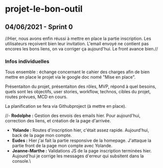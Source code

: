# projet-le-bon-outil


## 04/06/2021 - Sprint 0

//Hier, nous avons enfin réussi à mettre en place la partie inscription. Les utilisateurs reçoivent bien leur invitation.
L'email envoyé ne contient pas encores les bons liens, on va corriger ça aujourd'hui. Le front avance bien.//

### Infos individuelles

Tous ensemble : échange concernant le cahier des charges afin de bien mettre en place le projet via le google doc nomé "Mise en place".

Présentaiton du projet, présentaiton des rôles, MVP, répond à quel besoins, quels sont les objectifs, user stories, workflow, technos, cibles du projet, routes prévues, MCD en cours. 

La planification se fera via Githubproject (à mettre en place).

//- **Rodolphe :** Gestion des envois des emails hier. Pour aujourd'hui, correction des liens, et création de la page d'arrivée.
- **Yolande :** Routes d'inscription hier, c'était assez rapide. Aujourd'hui, back de la page mon compte.
- **Eudes :** Hier j'ai fait la partie responsive de la homepage. J'attaque la partie front de la page mon compte avec Yolande.
- **Jeanne-Marthe :** Validations JS de la page inscription terminées hier. Aujourd'hui je corrige les messages d'erreur qui subsitent dans la console.\\
